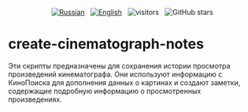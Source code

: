 <p align="center">
  <a href="README.ru.md"><img src="https://img.shields.io/badge/Русский-Readme-blue" alt="Russian" /></a>&nbsp;&nbsp;
  <a href="README.md"><img src="https://img.shields.io/badge/English-Readme-blue" alt="English" /></a>&nbsp;&nbsp;
  <img src="https://visitor-badge.laobi.icu/badge?page_id=White-Tiger-PX.create-cinematograph-notes" alt="visitors" />&nbsp;&nbsp;
  <img src="https://img.shields.io/github/stars/White-Tiger-PX/create-cinematograph-notes?style=social" alt="GitHub stars" />
</p>

# create-cinematograph-notes

Эти скрипты предназначены для сохранения истории просмотра произведений кинематографа. Они используют информацию с КиноПоиска для дополнения данных о картинах и создают заметки, содержащие подробную информацию о просмотренных произведениях.